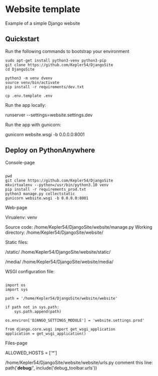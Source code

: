 # Website template

Example of a simple Django website

## Quickstart

Run the following commands to bootstrap your environment

```console
sudo apt-get install python3-venv python3-pip
git clone https://github.com/Kepler54/DjangoSite
cd DjangoSite

python3 -m venv dvenv
source venv/bin/activate
pip install -r requirements/dev.txt

cp .env.template .env
```

Run the app locally:

runserver --settings=website.settings.dev

Run the app with gunicorn:

gunicorn website.wsgi -b 0.0.0.0:8001

## Deploy on PythonAnywhere

Console-page

```console

pwd
git clone https://github.com/Kepler54/DjangoSite
mkvirtualenv --python=/usr/bin/python3.10 venv
pip install -r requirements_prod.txt
python3 manage.py collectstatic
gunicorn website.wsgi -b 0.0.0.0:8001

```

Web-page

Virualenv: venv

Source code: /home/Kepler54/DjangoSite/website/manage.py
Working directory: /home/Kepler54/DjangoSite/website/

Static files:

/static/
/home/Kepler54/DjangoSite/website/static/

/media/
/home/Kepler54/DjangoSite/website/media/

WSGI configuration file:

```code

import os
import sys

path = '/home/Kepler54/DjangoSite/website/website'

if path not in sys.path:
    sys.path.append(path)

os.environ['DJANGO_SETTINGS_MODULE'] = 'website.settings.prod'

from django.core.wsgi import get_wsgi_application
application = get_wsgi_application()

```

Files-page

ALLOWED_HOSTS = ['*']

/home/Kepler54/DjangoSite/website/website/urls.py
comment this line: path('__debug__/', include('debug_toolbar.urls'))
